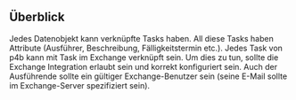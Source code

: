 ## Überblick
Jedes Datenobjekt kann verknüpfte Tasks haben. All diese Tasks haben Attribute (Ausführer, Beschreibung, Fälligkeitstermin etc.).  Jedes Task von p4b kann mit Task im Exchange verknüpft sein. Um dies zu tun, sollte die Exchange Integration erlaubt sein und korrekt konfiguriert sein. Auch der Ausführende sollte ein gültiger Exchange-Benutzer sein (seine E-Mail sollte im Exchange-Server spezifiziert sein).
